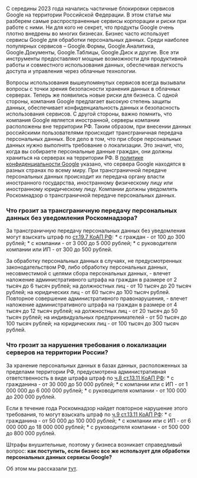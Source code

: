 С середины 2023 года начались частичные блокировки сервисов Google на территории Российской Федерации. В этом статье мы разберем самые распространенные сервисы корпорации и риски при работе с ними.
Ни для кого не секрет, что продукты Google очень плотно внедрены во многих бизнесах. Бизнес часто использует сервисы Google для обработки персональных данных. 
Среди наиболее популярных сервисов – Google.Формы, Google.Аналитика, Google.Документы, Google.Таблицы, Google.Диск и другие. 
Все эти инструменты предоставляют мощные возможности для продуктивной работы и совместного использования данных, обеспечивая легкость доступа и управления через облачные технологии.

Вопросы использования вышеупомянутых сервисов всегда вызывали вопросы с точки зрения безопасности хранения данных в облачных серверах. Теперь же появились новые риски для бизнеса.
С одной стороны, компания Google предлагает высокую степень защиты данных, обеспечивает конфиденциальность данных и безопасность использования сервисов. 
С другой стороны, важно помнить, что компания Google является иностранной, серверы компании расположены вне территории РФ. Таким образом, при внесении данных российскими пользователями происходит трансграничная передача персональных данных. 
Все дело в том, что при сборе персональных данных нужно выполнять требование о локализации. Это значит, что, когда вы собираете персональные данные граждан, они должны храниться на серверах на территории РФ.
В [политике конфиденциальности Google](https://policies.google.com/privacy?hl=ru#inforetaining) указано, что сервера Google находятся в разных странах по всему миру.
При трансграничной передаче персональных данных происходит их передача органу власти иностранного государства, иностранному физическому лицу или иностранному юридическому лицу.
Компании должны уведомлять Роскомнадзор о трансграничной передаче персональных данных.


### Что грозит за трансграничную передачу персональных данных без уведомления Роскомнадзора?

За трансграничную передачу персональных данных без уведомления могут взыскать штраф по [ст.19.7 КоАП РФ](https://www.consultant.ru/document/cons_doc_LAW_34661/7b011357d4e047a506940779e198e462946c9456/):
    * с граждан - от 100 до 300 рублей;
    * с компании - от 3 000 до 5 000 рублей;
    * с руководителя компании или ИП - от 300 до 500 рублей.

За обработку персональных данных в случаях, не предусмотренных законодательством РФ, либо обработку персональных данных, несовместимой с целями сбора персональных данных, - влечет наложение административного штрафа на граждан в размере от 2 тысяч до 6 тысяч рублей; 
на должностных лиц - от 10 тысяч до 20 тысяч рублей; на юридических лиц - от 60 тысяч до 100 тысяч рублей.
Повторное совершение административного правонарушения, - влечет наложение административного штрафа на граждан в размере от 4 тысяч до 12 тысяч рублей; на должностных лиц - от 20 тысяч до 50 тысяч рублей; 
на индивидуальных предпринимателей - от 50 тысяч до 100 тысяч рублей; на юридических лиц - от 100 тысяч до 300 тысяч рублей.

### Что грозит за нарушения требования о локализации серверов на территории России?

За хранение персональных данных в базах данных, расположенных за пределами территории РФ,  предусмотрена административная ответственность в виде штрафа штраф по [ч.8 ст.13.11 КоАП РФ](https://www.consultant.ru/document/cons_doc_LAW_34661/1f421640c6775ff67079ebde06a7d2f6d17b96db/#:~:text=8.%20%D0%9D%D0%B5%D0%B2%D1%8B%D0%BF%D0%BE%D0%BB%D0%BD%D0%B5%D0%BD%D0%B8%D0%B5%20%D0%BE%D0%BF%D0%B5%D1%80%D0%B0%D1%82%D0%BE%D1%80%D0%BE%D0%BC,%D1%88%D0%B5%D1%81%D1%82%D0%B8%20%D0%BC%D0%B8%D0%BB%D0%BB%D0%B8%D0%BE%D0%BD%D0%BE%D0%B2%20%D1%80%D1%83%D0%B1%D0%BB%D0%B5%D0%B9.):
    * с гражданина - от 30 000 до 50 000 рублей;
    * с компании или с ИП - от 1 000 000 до 6 000 000 рублей;
    * с руководителя компании - от 100 000 до 200 000 рублей.
    
Если в течение года Роскомнадзор найдет повторное нарушение этого требования, то могут взыскать штраф по [ч.9 ст.13.11 КоАП РФ](https://www.consultant.ru/document/cons_doc_LAW_34661/1f421640c6775ff67079ebde06a7d2f6d17b96db/#:~:text=9.%20%D0%9F%D0%BE%D0%B2%D1%82%D0%BE%D1%80%D0%BD%D0%BE%D0%B5%20%D1%81%D0%BE%D0%B2%D0%B5%D1%80%D1%88%D0%B5%D0%BD%D0%B8%D0%B5,%D0%B2%D0%BE%D1%81%D0%B5%D0%BC%D0%BD%D0%B0%D0%B4%D1%86%D0%B0%D1%82%D0%B8%20%D0%BC%D0%B8%D0%BB%D0%BB%D0%B8%D0%BE%D0%BD%D0%BE%D0%B2%20%D1%80%D1%83%D0%B1%D0%BB%D0%B5%D0%B9.):
    * с гражданина - от 50 000 до 100 000 рублей;
    * с компании или с ИП - от 6 000 000 до 18 000 000 рублей;
    * с руководителя компании - от 500 000 до 800 000 рублей.


Штрафы внушительные, поэтому у бизнеса возникает справедливый вопрос: **как поступить, если бизнес все же использует для обработки персональных данных сервисы Google?**

Об этом мы рассказали [тут](/article/kak-postupit-esli-biznes-ispolzuet-dlya-obrabotki-personalnyh-dannyh-servisy-google).